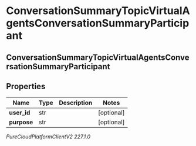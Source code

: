 # ConversationSummaryTopicVirtualAgentsConversationSummaryParticipant

## ConversationSummaryTopicVirtualAgentsConversationSummaryParticipant

## Properties

|Name | Type | Description | Notes|
|------------ | ------------- | ------------- | -------------|
| **user_id** | str |  | [optional] |
| **purpose** | str |  | [optional] |



_PureCloudPlatformClientV2 227.1.0_
